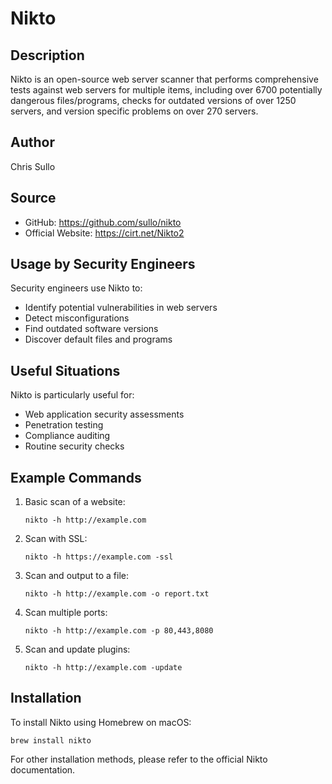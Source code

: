 # Nikto

## Description
Nikto is an open-source web server scanner that performs comprehensive tests against web servers for multiple items, including over 6700 potentially dangerous files/programs, checks for outdated versions of over 1250 servers, and version specific problems on over 270 servers.

## Author
Chris Sullo

## Source
- GitHub: https://github.com/sullo/nikto
- Official Website: https://cirt.net/Nikto2

## Usage by Security Engineers
Security engineers use Nikto to:
- Identify potential vulnerabilities in web servers
- Detect misconfigurations
- Find outdated software versions
- Discover default files and programs

## Useful Situations
Nikto is particularly useful for:
- Web application security assessments
- Penetration testing
- Compliance auditing
- Routine security checks

## Example Commands
1. Basic scan of a website:
   ```
   nikto -h http://example.com
   ```

2. Scan with SSL:
   ```
   nikto -h https://example.com -ssl
   ```

3. Scan and output to a file:
   ```
   nikto -h http://example.com -o report.txt
   ```

4. Scan multiple ports:
   ```
   nikto -h http://example.com -p 80,443,8080
   ```

5. Scan and update plugins:
   ```
   nikto -h http://example.com -update
   ```

## Installation
To install Nikto using Homebrew on macOS:

```
brew install nikto
```

For other installation methods, please refer to the official Nikto documentation.
